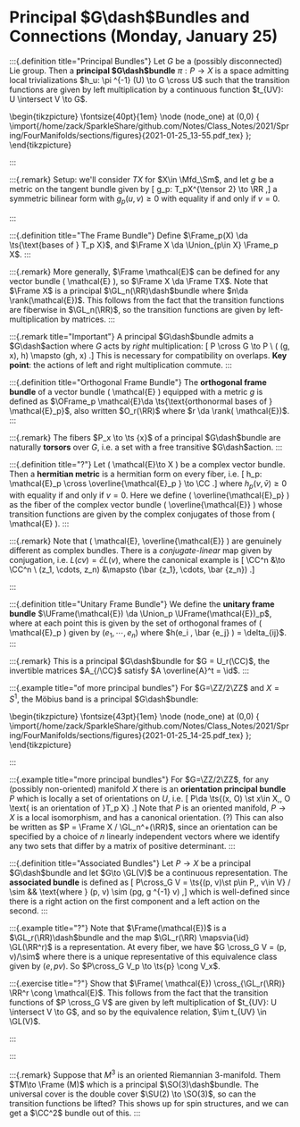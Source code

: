 # Principal $G\dash$Bundles and Connections (Monday, January 25)

:::{.definition title="Principal Bundles"}
Let $G$ be a (possibly disconnected) Lie group.
Then a **principal $G\dash$bundle** $\pi:P\to X$ is a space admitting local trivializations $h_u: \pi ^{-1} (U) \to G \cross U$ such that the transition functions are given by left multiplication by a continuous function $t_{UV}: U \intersect V \to G$.

\begin{tikzpicture}
\fontsize{40pt}{1em} 
\node (node_one) at (0,0) { \import{/home/zack/SparkleShare/github.com/Notes/Class_Notes/2021/Spring/FourManifolds/sections/figures}{2021-01-25_13-55.pdf_tex} };
\end{tikzpicture}

:::

:::{.remark}
Setup: 
we'll consider $TX$ for $X\in \Mfd_\Sm$, and let $g$ be a metric on the tangent bundle given by 
\[
g_p: T_pX^{\tensor 2} \to \RR
,\] 
a symmetric bilinear form with $g_p(u, v) \geq 0$ with equality if and only if $v=0$.

:::

:::{.definition title="The Frame Bundle"}
Define $\Frame_p(X) \da \ts{\text{bases of } T_p X}$, and $\Frame X \da \Union_{p\in X} \Frame_p X$.
:::

:::{.remark}
More generally, $\Frame \mathcal{E}$ can be defined for any vector bundle \( \mathcal{E} \), so $\Frame X \da \Frame TX$.
Note that $\Frame X$ is a principal $\GL_n(\RR)\dash$bundle where $n\da \rank(\mathcal{E})$.
This follows from the fact that the transition functions are fiberwise in $\GL_n(\RR)$, so the transition functions are given by left-multiplication by matrices.
:::

:::{.remark title="Important"}
A principal $G\dash$bundle admits a $G\dash$action where $G$ acts by *right* multiplication:
\[
P \cross G \to P \\
( (g, x), h) \mapsto (gh, x)
.\]
This is necessary for compatibility on overlaps.
**Key point**: the actions of left and right multiplication commute.
:::

:::{.definition title="Orthogonal Frame Bundle"}
The **orthogonal frame bundle** of a vector bundle \( \mathcal{E}  \) equipped with a metric $g$ is defined as $\OFrame_p \mathcal{E}\da \ts{\text{orthonormal bases of } \mathcal{E}_p}$, also written $O_r(\RR)$ where $r \da \rank( \mathcal{E})$. 
:::

:::{.remark}
The fibers $P_x \to \ts {x}$ of a principal $G\dash$bundle are naturally **torsors** over $G$, i.e. a set with a free transitive $G\dash$action.
:::

:::{.definition title="?"}
Let \( \mathcal{E}\to X  \) be a complex vector bundle.
Then a **hermitian metric** is a hermitian form on every fiber, i.e. 
\[
h_p: \mathcal{E}_p \cross \overline{\mathcal{E}_p } \to \CC
.\]
where $h_p(v, \bar{v} ) \geq 0$ with equality if and only if $v=0$.
Here we define \( \overline{\mathcal{E}_p}  \) as the fiber of the complex vector bundle \( \overline{\mathcal{E}}  \) whose transition functions are given by the complex conjugates of those from \( \mathcal{E}  \).
:::

:::{.remark}
Note that \( \mathcal{E}, \overline{\mathcal{E}}   \) are genuinely different as complex bundles.
There is a *conjugate-linear* map given by conjugation, i.e. $L(cv) = \bar{c} L(v)$, where the canonical example is 
\[
\CC^n &\to \CC^n \\
(z_1, \cdots, z_n) &\mapsto (\bar {z_1}, \cdots, \bar {z_n})
.\]

:::

:::{.definition title="Unitary Frame Bundle"}
We define the **unitary frame bundle** $\UFrame(\mathcal{E}) \da \Union_p \UFrame(\mathcal{E})_p$, where at each point this is given by the set of orthogonal frames of \( \mathcal{E}_p  \) given by $(e_1, \cdots, e_n)$ where $h(e_i , \bar {e_j} ) = \delta_{ij}$.
:::

:::{.remark}
This is a principal $G\dash$bundle for $G = U_r(\CC)$, the invertible matrices $A_{/\CC}$ satisfy $A \overline{A}^t = \id$.
:::

:::{.example title="of more principal bundles"}
For $G=\ZZ/2\ZZ$ and $X= S^1$, the Möbius band is a principal $G\dash$bundle:

\begin{tikzpicture}
\fontsize{43pt}{1em} 
\node (node_one) at (0,0) { \import{/home/zack/SparkleShare/github.com/Notes/Class_Notes/2021/Spring/FourManifolds/sections/figures}{2021-01-25_14-25.pdf_tex} };
\end{tikzpicture}

:::

:::{.example title="more principal bundles"}
For $G=\ZZ/2\ZZ$, for any (possibly non-oriented) manifold $X$ there is an **orientation principal bundle** $P$ which is locally a set of orientations on $U$, i.e. 
\[
P\da \ts{(x, O) \st x\in X,\, O \text{ is an orientation of }T_p X}
.\]
Note that $P$ is an oriented manifold, $P\to X$ is a local isomorphism, and has a canonical orientation. (?)
This can also be written as $P = \Frame X / \GL_n^+(\RR)$, since an orientation can be specified by a choice of $n$ linearly independent vectors where we identify any two sets that differ by a matrix of positive determinant.
:::

:::{.definition title="Associated Bundles"}
Let $P\to X$ be a principal $G\dash$bundle and let $G\to \GL(V)$ be a continuous representation.
The **associated bundle** is defined as 
\[
P\cross_G V = \ts{(p, v)\st p\in P,\, v\in V} / \sim && \text{where } (p, v) \sim (pg, g ^{-1} v)
,\]
which is well-defined since there is a right action on the first component and a left action on the second.
:::

:::{.example title="?"}
Note that $\Frame(\mathcal{E})$ is a $\GL_r(\RR)\dash$bundle and the map $\GL_r(\RR) \mapsvia{\id} \GL(\RR^r)$ is a representation.
At every fiber, we have $G \cross_G V = (p, v)/\sim$ where there is a unique representative of this equivalence class given by $(e, pv)$.
So $P\cross_G V_p \to \ts{p} \cong V_x$.


:::{.exercise title="?"}
Show that $\Frame( \mathcal{E}) \cross_{\GL_r(\RR)} \RR^r \cong \mathcal{E}$.
This follows from the fact that the transition functions of $P \cross_G V$ are given by left multiplication of $t_{UV}: U \intersect V \to G$, and so by the equivalence relation, $\im t_{UV} \in \GL(V)$.

:::

:::

:::{.remark}
Suppose that $M^3$ is an oriented Riemannian 3-manifold.
Them $TM\to \Frame (M)$ which is a principal $\SO(3)\dash$bundle.
The universal cover is the double cover $\SU(2) \to \SO(3)$, so can the transition functions be lifted?
This shows up for spin structures, and we can get a $\CC^2$ bundle out of this.
:::













